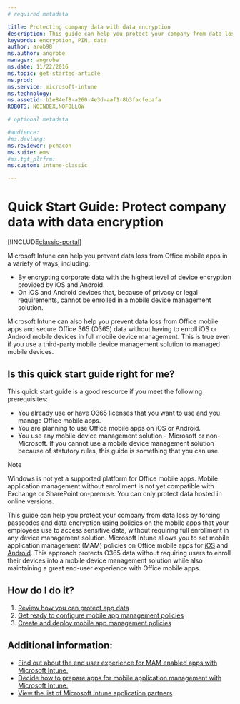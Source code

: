 ```yaml
---
# required metadata

title: Protecting company data with data encryption 
description: This guide can help you protect your company from data loss by forcing a passcode and data encryption using a policy on  mobile apps.
keywords: encryption, PIN, data
author: arob98
ms.author: angrobe
manager: angrobe
ms.date: 11/22/2016
ms.topic: get-started-article
ms.prod:
ms.service: microsoft-intune
ms.technology:
ms.assetid: b1e84ef8-a260-4e3d-aaf1-8b3facfecafa
ROBOTS: NOINDEX,NOFOLLOW

# optional metadata

#audience:
#ms.devlang:
ms.reviewer: pchacon
ms.suite: ems
#ms.tgt_pltfrm:
ms.custom: intune-classic

---
```


# Quick Start Guide: Protect company data with data encryption

[!INCLUDE[classic-portal](../includes/classic-portal.md)]

Microsoft Intune can help you prevent data loss from Office mobile apps in a variety of ways, including:
- By encrypting corporate data with the highest level of device encryption provided by iOS and Android.
- On iOS and Android devices that, because of privacy or legal requirements, cannot be enrolled in a mobile device management solution.

Microsoft Intune can also help you prevent data loss from Office mobile apps and secure Office 365 (O365) data without having to enroll iOS or Android mobile devices in full mobile device management. This is true even if you use a third-party mobile device management solution to managed mobile devices.

## Is this quick start guide right for me?
This quick start guide is a good resource if you meet the following prerequisites:
- You already use or have O365 licenses that you want to use and you manage Office mobile apps.
- You are planning to use Office mobile apps on iOS or Android.
- You use any mobile device management solution - Microsoft or non-Microsoft. If you cannot use a mobile device management solution because of statutory rules, this guide is something that you can use.

> [!NOTE]
> Windows is not yet a supported platform for Office mobile apps. Mobile application management without enrollment is not yet compatible with Exchange or SharePoint on-premise. You can only protect data hosted in online versions.

This guide can help you protect your company from data loss by forcing passcodes and data encryption using policies on the mobile apps that your employees use to access sensitive data, without requiring full enrollment in any device management solution. Microsoft Intune allows you to set mobile application management (MAM) policies on Office mobile apps for [iOS](https://products.office.com/mobile/office-mobile-apps-for-ios) and [Android](https://products.office.com/mobile/office-mobile-apps-for-android). This approach protects O365 data without requiring users to enroll their devices into a mobile device management solution while also maintaining a great end-user experience with Office mobile apps.

## How do I do it?
1.	[Review how you can protect app data](/intune-classic/deploy-use/protect-app-data-using-mobile-app-management-policies-with-microsoft-intune)
2.	[Get ready to configure mobile app management policies](/intune-classic/deploy-use/get-ready-to-configure-mobile-app-management-policies-with-microsoft-intune)
3.	[Create and deploy mobile app management policies](/intune-classic/deploy-use/create-and-deploy-mobile-app-management-policies-with-microsoft-intune)

## Additional information:
- [Find out about the end user experience for MAM enabled apps with Microsoft Intune.](/intune-classic/eploy-use/end-user-experience-for-mam-enabled-apps-with-microsoft-intune)
- [Decide how to prepare apps for mobile application management with Microsoft Intune.](/intune/apps-prepare-mobile-application-management)
- [View the list of Microsoft Intune application partners](https://www.microsoft.com/cloud-platform/microsoft-intune-partners)
